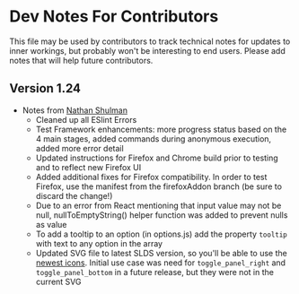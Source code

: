 # Dev Notes For Contributors
This file may be used by contributors to track technical notes for updates to inner workings, but probably won't be interesting to end users.
Please add notes that will help future contributors.

## Version 1.24

- Notes from [Nathan Shulman](https://github.com/nshulman)
    - Cleaned up all ESlint Errors
    - Test Framework enhancements: more progress status based on the 4 main stages, added commands during anonymous execution, added more error detail
    - Updated instructions for Firefox and Chrome build prior to testing and to reflect new Firefox UI
    - Added additional fixes for Firefox compatibility.  In order to test Firefox, use the manifest from the firefoxAddon branch (be sure to discard the change!)
    - Due to an error from React mentioning that input value may not be null, nullToEmptyString() helper function was added to prevent nulls as value
    - To add a tooltip to an option (in options.js) add the property `tooltip` with text to any option in the array
    - Updated SVG file to latest SLDS version, so you'll be able to use the [newest icons](https://www.lightningdesignsystem.com/icons/).  Initial use case was need for `toggle_panel_right` and `toggle_panel_bottom` in a future release, but they were not in the current SVG
